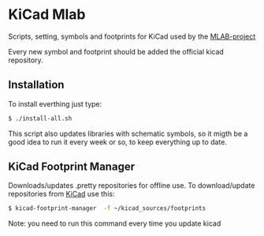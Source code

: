 KiCad Mlab
==========

Scripts, setting, symbols and footprints for KiCad used by the [MLAB-project](http://mlab.cz)

Every new symbol and footprint should be added the official kicad repository.

Installation
------------

To install everthing just type:
```sh
$ ./install-all.sh
```

This script also updates libraries with schematic symbols, so it migth be a good idea to run it every week or so, to keep everything up to date.

KiCad Footprint Manager
-----------------------

Downloads/updates .pretty repositories for offline use.
To download/update repositories from [KiCad](https://github.com/KiCad) use this:

```sh
$ kicad-footprint-manager  -f ~/kicad_sources/footprints
```

Note: you need to run this command every time you update kicad
